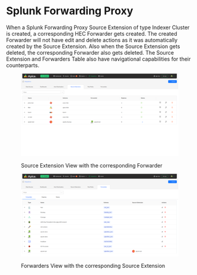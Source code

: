 # Splunk Forwarding Proxy

When a Splunk Forwarding Proxy Source Extension of type Indexer Cluster is created, a corresponding HEC Forwarder gets created. The created Forwarder will not have edit and delete actions as it was automatically created by the Source Extension. Also when the Source Extension gets deleted, the corresponding Forwarder also gets deleted. The Source Extension and Forwarders Table also have navigational capabilities for their counterparts.

<figure><img src="../../.gitbook/assets/image (163).png" alt=""><figcaption><p>Source Extension View with the corresponding Forwarder</p></figcaption></figure>

<figure><img src="../../.gitbook/assets/image (164).png" alt=""><figcaption><p>Forwarders View with the corresponding Source Extension</p></figcaption></figure>
